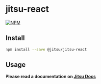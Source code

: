 # jitsu-react


[![NPM](https://img.shields.io/npm/v/@jitsu/jitsu-react.svg)](https://www.npmjs.com/package/@jitsu/jitsu-react)

## Install

```bash
npm install --save @jitsu/jitsu-react
```

## Usage

**Please read a documentation on [Jitsu Docs](https://docs.jitsu.com/sending-data/react)**
